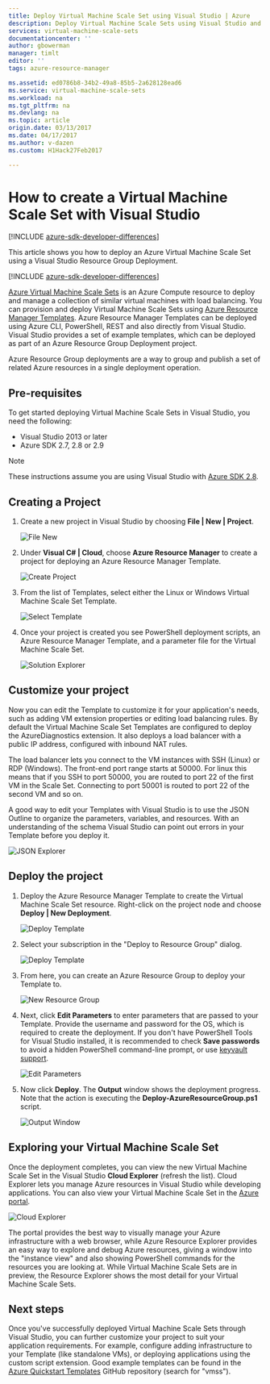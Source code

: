 ```yaml
---
title: Deploy Virtual Machine Scale Set using Visual Studio | Azure
description: Deploy Virtual Machine Scale Sets using Visual Studio and a Resource Manager template
services: virtual-machine-scale-sets
documentationcenter: ''
author: gbowerman
manager: timlt
editor: ''
tags: azure-resource-manager

ms.assetid: ed0786b8-34b2-49a8-85b5-2a628128ead6
ms.service: virtual-machine-scale-sets
ms.workload: na
ms.tgt_pltfrm: na
ms.devlang: na
ms.topic: article
origin.date: 03/13/2017
ms.date: 04/17/2017
ms.author: v-dazen
ms.custom: H1Hack27Feb2017

---
```

# How to create a Virtual Machine Scale Set with Visual Studio

[!INCLUDE [azure-sdk-developer-differences](../../includes/azure-sdk-developer-differences.md)]

This article shows you how to deploy an Azure Virtual Machine Scale Set using a Visual Studio Resource Group Deployment.

[!INCLUDE [azure-sdk-developer-differences](../../includes/azure-visual-studio-login-guide.md)]

[Azure Virtual Machine Scale Sets](https://azure.microsoft.com/blog/azure-vm-scale-sets-public-preview/) is an Azure Compute resource to deploy and manage a collection of similar virtual machines with load balancing. You can provision and deploy Virtual Machine Scale Sets using [Azure Resource Manager Templates](https://github.com/Azure/azure-quickstart-templates). Azure Resource Manager Templates can be deployed using Azure CLI, PowerShell, REST and also directly from Visual Studio. Visual Studio provides a set of example templates, which can be deployed as part of an Azure Resource Group Deployment project.

Azure Resource Group deployments are a way to group and publish a set of related Azure resources in a single deployment operation.

## Pre-requisites
To get started deploying Virtual Machine Scale Sets in Visual Studio, you need the following:

* Visual Studio 2013 or later
* Azure SDK 2.7, 2.8 or 2.9

>[!NOTE]
>These instructions assume you are using Visual Studio with [Azure SDK 2.8](https://azure.microsoft.com/blog/announcing-the-azure-sdk-2-8-for-net/).

## Creating a Project
1. Create a new project in Visual Studio by choosing **File | New | Project**.

    ![File New][file_new]

2. Under **Visual C# | Cloud**, choose **Azure Resource Manager** to create a project for deploying an Azure Resource Manager Template.

    ![Create Project][create_project]

3. From the list of Templates, select either the Linux or Windows Virtual Machine Scale Set Template.

   ![Select Template][select_Template]

4. Once your project is created you see PowerShell deployment scripts, an Azure Resource Manager Template, and a parameter file for the Virtual Machine Scale Set.

    ![Solution Explorer][solution_explorer]

## Customize your project
Now you can edit the Template to customize it for your application's needs, such as adding VM extension properties or editing load balancing rules. By default the Virtual Machine Scale Set Templates are configured to deploy the AzureDiagnostics extension. It also deploys a load balancer with a public IP address, configured with inbound NAT rules. 

The load balancer lets you connect to the VM instances with SSH (Linux) or RDP (Windows). The front-end port range starts at 50000. For linux this means that if you SSH to port 50000, you are routed to port 22 of the first VM in the Scale Set. Connecting to port 50001 is routed to port 22 of the second VM and so on.

 A good way to edit your Templates with Visual Studio is to use the JSON Outline to organize the parameters, variables, and resources. With an understanding of the schema Visual Studio can point out errors in your Template before you deploy it.

![JSON Explorer][json_explorer]

## Deploy the project
1. Deploy the Azure Resource Manager Template to create the Virtual Machine Scale Set resource. Right-click on the project node and choose **Deploy | New Deployment**.

    ![Deploy Template][5deploy_Template]

2. Select your subscription in the "Deploy to Resource Group" dialog.

    ![Deploy Template][6deploy_Template]

3. From here, you can create an Azure Resource Group to deploy your Template to.

    ![New Resource Group][new_resource]

4. Next, click **Edit Parameters** to enter parameters that are passed to your Template. Provide the username and password for the OS, which is required to create the deployment. If you don't have PowerShell Tools for Visual Studio installed, it is recommended to check **Save passwords** to avoid a hidden PowerShell command-line prompt, or use [keyvault support](https://azure.microsoft.com/blog/keyvault-support-for-arm-templates/).

    ![Edit Parameters][edit_parameters]

5. Now click **Deploy**. The **Output** window shows the deployment progress. Note that the action is executing the **Deploy-AzureResourceGroup.ps1** script.

   ![Output Window][output_window]

## Exploring your Virtual Machine Scale Set
Once the deployment completes, you can view the new Virtual Machine Scale Set in the Visual Studio **Cloud Explorer** (refresh the list). Cloud Explorer lets you manage Azure resources in Visual Studio while developing applications. You can also view your Virtual Machine Scale Set in the [Azure portal](https://portal.azure.cn).

![Cloud Explorer][cloud_explorer]

 The portal provides the best way to visually manage your Azure infrastructure with a web browser, while Azure Resource Explorer provides an easy way to explore and debug Azure resources, giving a window into the "instance view" and also showing PowerShell commands for the resources you are looking at. While Virtual Machine Scale Sets are in preview, the Resource Explorer shows the most detail for your Virtual Machine Scale Sets.

## Next steps
Once you've successfully deployed Virtual Machine Scale Sets through Visual Studio, you can further customize your project to suit your application requirements. For example, configure adding infrastructure to your Template (like standalone VMs), or deploying applications using the custom script extension. Good example templates can be found in the [Azure Quickstart Templates](https://github.com/Azure/azure-quickstart-templates) GitHub repository (search for "vmss").

[file_new]: ./media/virtual-machine-scale-sets-vs-create/1-FileNew.png
[create_project]: ./media/virtual-machine-scale-sets-vs-create/2-CreateProject.png
[select_Template]: ./media/virtual-machine-scale-sets-vs-create/3b-SelectTemplateLin.png
[solution_explorer]: ./media/virtual-machine-scale-sets-vs-create/4-SolutionExplorer.png
[json_explorer]: ./media/virtual-machine-scale-sets-vs-create/10-JsonExplorer.png
[5deploy_Template]: ./media/virtual-machine-scale-sets-vs-create/5-DeployTemplate.png
[6deploy_Template]: ./media/virtual-machine-scale-sets-vs-create/6-DeployTemplate.png
[new_resource]: ./media/virtual-machine-scale-sets-vs-create/7-NewResourceGroup.png
[edit_parameters]: ./media/virtual-machine-scale-sets-vs-create/8-EditParameter.png
[output_window]: ./media/virtual-machine-scale-sets-vs-create/9-Output.png
[cloud_explorer]: ./media/virtual-machine-scale-sets-vs-create/12-CloudExplorer.png
